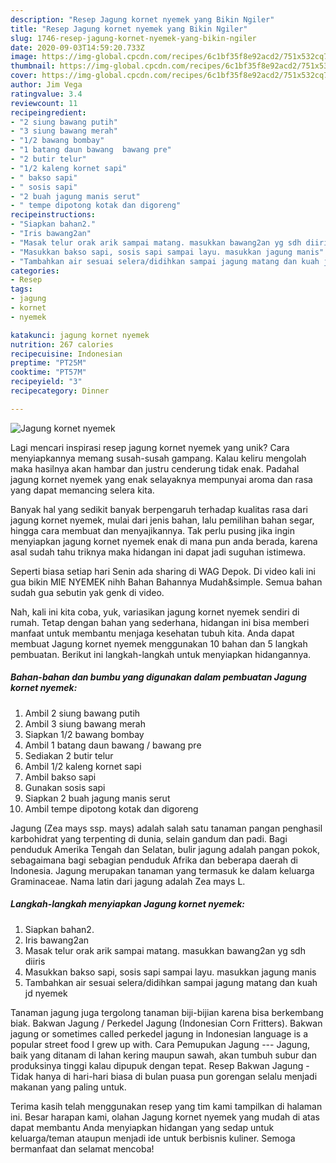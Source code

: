 ```yaml
---
description: "Resep Jagung kornet nyemek yang Bikin Ngiler"
title: "Resep Jagung kornet nyemek yang Bikin Ngiler"
slug: 1746-resep-jagung-kornet-nyemek-yang-bikin-ngiler
date: 2020-09-03T14:59:20.733Z
image: https://img-global.cpcdn.com/recipes/6c1bf35f8e92acd2/751x532cq70/jagung-kornet-nyemek-foto-resep-utama.jpg
thumbnail: https://img-global.cpcdn.com/recipes/6c1bf35f8e92acd2/751x532cq70/jagung-kornet-nyemek-foto-resep-utama.jpg
cover: https://img-global.cpcdn.com/recipes/6c1bf35f8e92acd2/751x532cq70/jagung-kornet-nyemek-foto-resep-utama.jpg
author: Jim Vega
ratingvalue: 3.4
reviewcount: 11
recipeingredient:
- "2 siung bawang putih"
- "3 siung bawang merah"
- "1/2 bawang bombay"
- "1 batang daun bawang  bawang pre"
- "2 butir telur"
- "1/2 kaleng kornet sapi"
- " bakso sapi"
- " sosis sapi"
- "2 buah jagung manis serut"
- " tempe dipotong kotak dan digoreng"
recipeinstructions:
- "Siapkan bahan2."
- "Iris bawang2an"
- "Masak telur orak arik sampai matang. masukkan bawang2an yg sdh diiris"
- "Masukkan bakso sapi, sosis sapi sampai layu. masukkan jagung manis"
- "Tambahkan air sesuai selera/didihkan sampai jagung matang dan kuah jd nyemek"
categories:
- Resep
tags:
- jagung
- kornet
- nyemek

katakunci: jagung kornet nyemek 
nutrition: 267 calories
recipecuisine: Indonesian
preptime: "PT25M"
cooktime: "PT57M"
recipeyield: "3"
recipecategory: Dinner

---
```



![Jagung kornet nyemek](https://img-global.cpcdn.com/recipes/6c1bf35f8e92acd2/751x532cq70/jagung-kornet-nyemek-foto-resep-utama.jpg)

Lagi mencari inspirasi resep jagung kornet nyemek yang unik? Cara menyiapkannya memang susah-susah gampang. Kalau keliru mengolah maka hasilnya akan hambar dan justru cenderung tidak enak. Padahal jagung kornet nyemek yang enak selayaknya mempunyai aroma dan rasa yang dapat memancing selera kita.

Banyak hal yang sedikit banyak berpengaruh terhadap kualitas rasa dari jagung kornet nyemek, mulai dari jenis bahan, lalu pemilihan bahan segar, hingga cara membuat dan menyajikannya. Tak perlu pusing jika ingin menyiapkan jagung kornet nyemek enak di mana pun anda berada, karena asal sudah tahu triknya maka hidangan ini dapat jadi suguhan istimewa.

Seperti biasa setiap hari Senin ada sharing di WAG Depok. Di video kali ini gua bikin MIE NYEMEK nihh Bahan Bahannya Mudah&amp;simple. Semua bahan sudah gua sebutin yak genk di video.


Nah, kali ini kita coba, yuk, variasikan jagung kornet nyemek sendiri di rumah. Tetap dengan bahan yang sederhana, hidangan ini bisa memberi manfaat untuk membantu menjaga kesehatan tubuh kita. Anda dapat membuat Jagung kornet nyemek menggunakan 10 bahan dan 5 langkah pembuatan. Berikut ini langkah-langkah untuk menyiapkan hidangannya.

<!--inarticleads1-->

##### Bahan-bahan dan bumbu yang digunakan dalam pembuatan Jagung kornet nyemek:

1. Ambil 2 siung bawang putih
1. Ambil 3 siung bawang merah
1. Siapkan 1/2 bawang bombay
1. Ambil 1 batang daun bawang / bawang pre
1. Sediakan 2 butir telur
1. Ambil 1/2 kaleng kornet sapi
1. Ambil  bakso sapi
1. Gunakan  sosis sapi
1. Siapkan 2 buah jagung manis serut
1. Ambil  tempe dipotong kotak dan digoreng


Jagung (Zea mays ssp. mays) adalah salah satu tanaman pangan penghasil karbohidrat yang terpenting di dunia, selain gandum dan padi. Bagi penduduk Amerika Tengah dan Selatan, bulir jagung adalah pangan pokok, sebagaimana bagi sebagian penduduk Afrika dan beberapa daerah di Indonesia. Jagung merupakan tanaman yang termasuk ke dalam keluarga Graminaceae. Nama latin dari jagung adalah Zea mays L. 

<!--inarticleads2-->

##### Langkah-langkah menyiapkan Jagung kornet nyemek:

1. Siapkan bahan2.
1. Iris bawang2an
1. Masak telur orak arik sampai matang. masukkan bawang2an yg sdh diiris
1. Masukkan bakso sapi, sosis sapi sampai layu. masukkan jagung manis
1. Tambahkan air sesuai selera/didihkan sampai jagung matang dan kuah jd nyemek


Tanaman jagung juga tergolong tanaman biji-bijian karena bisa berkembang biak. Bakwan Jagung / Perkedel Jagung (Indonesian Corn Fritters). Bakwan jagung or sometimes called perkedel jagung in Indonesian language is a popular street food I grew up with. Cara Pemupukan Jagung --- Jagung, baik yang ditanam di lahan kering maupun sawah, akan tumbuh subur dan produksinya tinggi kalau dipupuk dengan tepat. Resep Bakwan Jagung - Tidak hanya di hari-hari biasa di bulan puasa pun gorengan selalu menjadi makanan yang paling untuk. 

Terima kasih telah menggunakan resep yang tim kami tampilkan di halaman ini. Besar harapan kami, olahan Jagung kornet nyemek yang mudah di atas dapat membantu Anda menyiapkan hidangan yang sedap untuk keluarga/teman ataupun menjadi ide untuk berbisnis kuliner. Semoga bermanfaat dan selamat mencoba!
